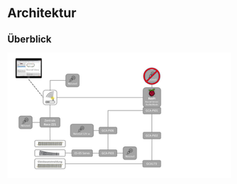 # Architektur
## Überblick
<a href="../img/ppt/Architektur.jpg" target="_blank">![Architektur](../img/ppt/Architektur.jpg)</a>